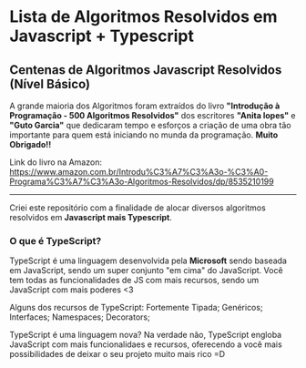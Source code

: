 # Lista de Algoritmos Resolvidos em Javascript + Typescript

 Centenas de Algoritmos Javascript Resolvidos (Nível Básico)
 ---
 
 A grande maioria dos Algoritmos foram extraídos do livro **"Introdução à Programação - 500 Algoritmos Resolvidos"** dos escritores **"Anita lopes"** e **"Guto Garcia"** que dedicaram tempo e esforços a criação de uma obra tão importante para quem está iniciando no munda da programação. **Muito Obrigado!!**
 
 Link do livro na Amazon: https://www.amazon.com.br/Introdu%C3%A7%C3%A3o-%C3%A0-Programa%C3%A7%C3%A3o-Algoritmos-Resolvidos/dp/8535210199
 
 ---
 
  Criei este repositório com a finalidade de alocar diversos algoritmos resolvidos em **Javascript mais Typescript**.
  
### O que é TypeScript? 

TypeScript é uma linguagem desenvolvida pela **Microsoft** sendo baseada em JavaScript, sendo um super conjunto "em cima" do JavaScript. 
Você tem todas as funcionalidades de JS com mais recursos, sendo um JavaScript com mais poderes <3

Alguns dos recursos de TypeScript:
Fortemente Tipada;
Genéricos;
Interfaces;
Namespaces;
Decorators;

TypeScript é uma linguagem nova? Na verdade não, TypeScript engloba JavaScript com mais funcionalidaes e recursos, oferecendo a você mais possibilidades de deixar o seu projeto muito mais rico =D 
 
 

